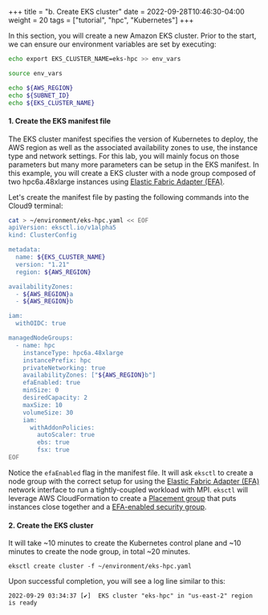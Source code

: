 +++
title = "b. Create EKS cluster"
date = 2022-09-28T10:46:30-04:00
weight = 20
tags = ["tutorial", "hpc", "Kubernetes"]
+++

In this section, you will create a new Amazon EKS cluster. 
Prior to the start, we can ensure our environment variables are set by executing:

```bash
echo export EKS_CLUSTER_NAME=eks-hpc >> env_vars

source env_vars

echo ${AWS_REGION}
echo ${SUBNET_ID}
echo ${EKS_CLUSTER_NAME}
```


#### 1. Create the EKS manifest file

The EKS cluster manifest specifies the version of Kubernetes to deploy, the AWS region as well as the associated availability zones to use, the instance type and network settings. For this lab, you will mainly focus on those parameters but many more parameters can be setup in the EKS manifest. In this example, you will create a EKS cluster with a node group composed of two hpc6a.48xlarge instances using [Elastic Fabric Adapter (EFA)](https://aws.amazon.com/hpc/efa/).

Let's create the manifest file by pasting the following commands into the Cloud9 terminal:

```bash
cat > ~/environment/eks-hpc.yaml << EOF
apiVersion: eksctl.io/v1alpha5
kind: ClusterConfig

metadata:
  name: ${EKS_CLUSTER_NAME}
  version: "1.21"
  region: ${AWS_REGION}

availabilityZones:
  - ${AWS_REGION}a
  - ${AWS_REGION}b

iam:
  withOIDC: true

managedNodeGroups:
  - name: hpc
    instanceType: hpc6a.48xlarge
    instancePrefix: hpc
    privateNetworking: true
    availabilityZones: ["${AWS_REGION}b"]
    efaEnabled: true
    minSize: 0
    desiredCapacity: 2
    maxSize: 10
    volumeSize: 30
    iam:
      withAddonPolicies:
        autoScaler: true
        ebs: true
        fsx: true
EOF
```

Notice the `efaEnabled` flag in the manifest file. It will ask `eksctl` to create a node group with the correct setup for using the [Elastic Fabric Adapter (EFA)](https://aws.amazon.com/hpc/efa/) network interface to run a tightly-coupled workload with MPI. `eksctl` will leverage AWS CloudFormation to create a [Placement group](https://docs.aws.amazon.com/AWSEC2/latest/UserGuide/placement-groups.html) that puts instances close together and a [EFA-enabled security group](https://docs.aws.amazon.com/AWSEC2/latest/UserGuide/efa-start.html#efa-start-security).

#### 2. Create the EKS cluster

It will take ~10 minutes to create the Kubernetes control plane and ~10 minutes to create the node group, in total ~20 minutes.

```
eksctl create cluster -f ~/environment/eks-hpc.yaml
```

Upon successful completion, you will see a log line similar to this:

```
2022-09-29 03:34:37 [✔]  EKS cluster "eks-hpc" in "us-east-2" region is ready
```




